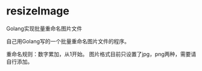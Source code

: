 # resizeImage
Golang实现批量重命名图片文件

自己用Golang写的一个批量重命名图片文件的程序。

重命名规则：数字累加，从1开始。
图片格式目前只设置了jpg，png两种，需要请自行添加。
